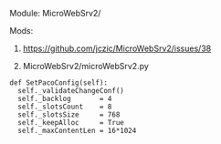 Module: MicroWebSrv2/

Mods: 
1) https://github.com/jczic/MicroWebSrv2/issues/38

2) MicroWebSrv2/microWebSrv2.py
```
def SetPacoConfig(self):
  self._validateChangeConf()
  self._backlog       = 4
  self._slotsCount    = 8
  self._slotsSize     = 768
  self._keepAlloc     = True
  self._maxContentLen = 16*1024
```
